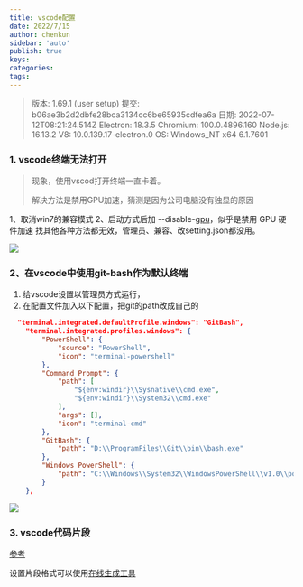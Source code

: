```yaml
---
title: vscode配置
date: 2022/7/15
author: chenkun
sidebar: 'auto'
publish: true
keys:
categories:
tags:
---
```


<!--more-->

> 版本: 1.69.1 (user setup)
> 提交: b06ae3b2d2dbfe28bca3134cc6be65935cdfea6a
> 日期: 2022-07-12T08:21:24.514Z
> Electron: 18.3.5
> Chromium: 100.0.4896.160
> Node.js: 16.13.2
> V8: 10.0.139.17-electron.0
> OS: Windows_NT x64 6.1.7601

### 1. vscode终端无法打开

> 现象，使用vscod打开终端一直卡着。
>
> 解决方法是禁用GPU加速，猜测是因为公司电脑没有独显的原因

1、取消win7的兼容模式
2、启动方式后加 --disable-[gpu](https://so.csdn.net/so/search?q=gpu&spm=1001.2101.3001.7020)，似乎是禁用 GPU 硬件加速
找其他各种方法都无效，管理员、兼容、改setting.json都没用。

![](https://afatpig.oss-cn-chengdu.aliyuncs.com/blog/202207151112664.png)

### 2、在vscode中使用git-bash作为默认终端

1. 给vscode设置以管理员方式运行，
2. 在配置文件加入以下配置，把git的path改成自己的

```json
  "terminal.integrated.defaultProfile.windows": "GitBash",
    "terminal.integrated.profiles.windows": {
        "PowerShell": {
            "source": "PowerShell",
            "icon": "terminal-powershell"
        },
        "Command Prompt": {
            "path": [
                "${env:windir}\\Sysnative\\cmd.exe",
                "${env:windir}\\System32\\cmd.exe"
            ],
            "args": [],
            "icon": "terminal-cmd"
        },
        "GitBash": {
            "path": "D:\\ProgramFiles\\Git\\bin\\bash.exe"
        },
        "Windows PowerShell": {
            "path": "C:\\Windows\\System32\\WindowsPowerShell\\v1.0\\powershell.exe"
        }
    },
```

![](https://afatpig.oss-cn-chengdu.aliyuncs.com/blog/202207151115182.png)

### 3. vscode代码片段
[参考](https://juejin.cn/post/6844903869424599053)

设置片段格式可以使用[在线生成工具](https://snippet-generator.app/)
